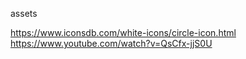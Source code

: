 assets

https://www.iconsdb.com/white-icons/circle-icon.html
https://www.youtube.com/watch?v=QsCfx-jjS0U
